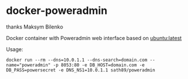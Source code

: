 docker-poweradmin
=================
thanks Maksym Bilenko

Docker container with Poweradmin web interface based on [ubuntu:latest](https://registry.hub.docker.com/_/ubuntu/)

Usage:

    docker run --rm --dns=10.0.1.1 --dns-search=domain.com --name="poweradmin" -p 8053:80 -e DB_HOST=domain.com -e DB_PASS=powersecret -e DNS_NS1=10.0.1.1 sath89/poweradmin

